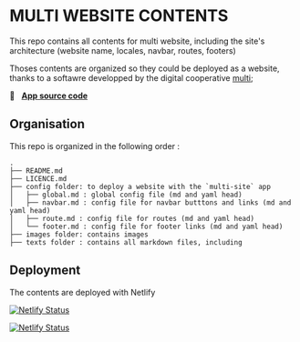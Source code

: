 # MULTI WEBSITE CONTENTS

This repo contains all contents for multi website, including the site's architecture (website name, locales, navbar, routes, footers)

Thoses contents are organized so they could be deployed as a website, thanks to a softawre developped by the digital cooperative [multi](https://multi.coop);

🚀 &nbsp; [**App source code**](https://github.com/multi-coop/multi-site-app)




## Organisation

This repo is organized in the following order : 

```
.
├── README.md
├── LICENCE.md
├── config folder: to deploy a website with the `multi-site` app
│   ├── global.md : global config file (md and yaml head)
│   ├── navbar.md : config file for navbar butttons and links (md and yaml head)
│   ├── route.md : config file for routes (md and yaml head)
│   └── footer.md : config file for footer links (md and yaml head)
├── images folder: contains images
├── texts folder : contains all markdown files, including 

```



## Deployment 

The contents are deployed with Netlify 

[![Netlify Status](https://api.netlify.com/api/v1/badges/5a774814-2a6a-4da7-a8b5-1cc3d654df2a/deploy-status)](https://app.netlify.com/sites/multi-site-app-test/deploys)

[![Netlify Status](https://api.netlify.com/api/v1/badges/5be5abcb-7667-4b96-b1d1-952839f70c2f/deploy-status)](https://app.netlify.com/sites/multi-website/deploys)


